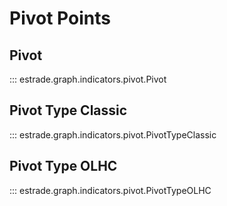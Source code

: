 # Pivot Points

## Pivot

::: estrade.graph.indicators.pivot.Pivot



## Pivot Type Classic

::: estrade.graph.indicators.pivot.PivotTypeClassic

## Pivot Type OLHC

::: estrade.graph.indicators.pivot.PivotTypeOLHC